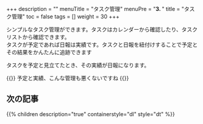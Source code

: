 +++
description = ""
menuTitle = "タスク管理"
menuPre = "<b>3. </b>"
title = "タスク管理"
toc = false
tags = []
weight = 30
+++


シンプルなタスク管理ができます。タスクはカレンダーから確認したり、タスクリストから確認できます。  
タスクが予定であれば日報は実績です。タスクと日報を紐付けすることで予定とその結果をかんたんに追跡できます

タスクを予定と見立てたとき、その実績が日報になります。

{{<alice pos="right" icon="ok">}}
予定と実績、こんな管理も悪くないですね
{{</alice>}}

## 次の記事

{{% children description="true" containerstyle="dl" style="dt" %}}
